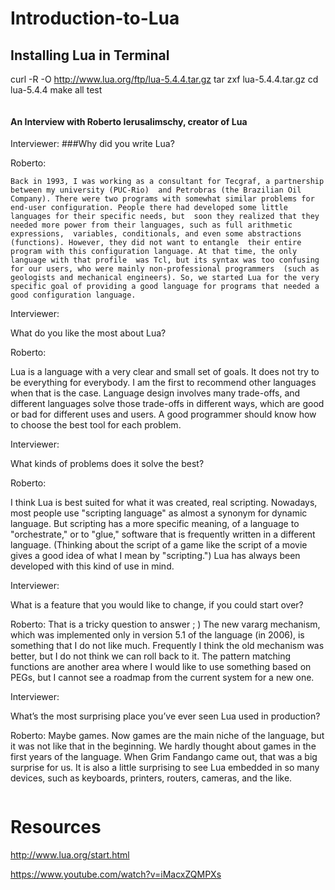 # Introduction-to-Lua

## Installing Lua in Terminal

curl -R -O http://www.lua.org/ftp/lua-5.4.4.tar.gz
tar zxf lua-5.4.4.tar.gz
cd lua-5.4.4
make all test

```python

```

#### An Interview with Roberto Ierusalimschy, creator of Lua
Interviewer:
###Why did you write Lua?

Roberto:

`Back in 1993, I was working as a consultant for Tecgraf, a partnership between my university (PUC-Rio) 
and Petrobras (the Brazilian Oil Company). There were two programs with somewhat similar problems for 
end-user configuration. People there had developed some little languages for their specific needs, but 
soon they realized that they needed more power from their languages, such as full arithmetic expressions, 
variables, conditionals, and even some abstractions (functions). However, they did not want to entangle 
their entire program with this configuration language. At that time, the only language with that profile 
was Tcl, but its syntax was too confusing for our users, who were mainly non-professional programmers 
(such as geologists and mechanical engineers). So, we started Lua for the very specific goal of providing
a good language for programs that needed a good configuration language.`

Interviewer:

What do you like the most about Lua?

Roberto:

Lua is a language with a very clear and small set of goals. It does not try to be everything for everybody. 
I am the first to recommend other languages when that is the case. Language design involves many trade-offs, 
and different languages solve those trade-offs in different ways, which are good or bad for different uses 
and users. A good programmer should know how to choose the best tool for each problem.

Interviewer:

What kinds of problems does it solve the best?

Roberto:

I think Lua is best suited for what it was created, real scripting. Nowadays, most people use "scripting language"
as almost a synonym for dynamic language. But scripting has a more specific meaning, of a language to 
"orchestrate," or to "glue," software that is frequently written in a different language. 
(Thinking about the script of a game like the script of a movie gives a good idea of what I mean by "scripting.")
Lua has always been developed with this kind of use in mind.

Interviewer:

What is a feature that you would like to change, if you could start over?

Roberto:
That is a tricky question to answer ; ) The new vararg mechanism, which was implemented only in version 5.1 of
the language (in 2006), is something that I do not like much. Frequently I think the old mechanism was better, 
but I do not think we can roll back to it. The pattern matching functions are another area where I would like to
use something based on PEGs, but I cannot see a roadmap from the current system for a new one.

Interviewer:

What’s the most surprising place you’ve ever seen Lua used in production?

Roberto:
Maybe games. Now games are the main niche of the language, but it was not like that in the beginning. We hardly 
thought about games in the first years of the language. When Grim Fandango came out, that was a big surprise for 
us. It is also a little surprising to see Lua embedded in so many devices, such as keyboards, printers, routers,
cameras, and the like.

```python

```

# Resources


http://www.lua.org/start.html


https://www.youtube.com/watch?v=iMacxZQMPXs

```python

```

```python

```
